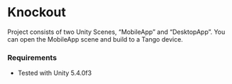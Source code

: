 # Knockout

Project consists of two Unity Scenes, “MobileApp” and “DesktopApp”. You can open the MobileApp scene and build to a Tango device.

### Requirements

  - Tested with Unity 5.4.0f3
